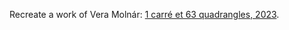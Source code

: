 Recreate a work of Vera Molnár: [1 carré et 63 quadrangles, 2023](https://www.artsy.net/artwork/vera-molnar-1-carre-et-63-quadrangles). 